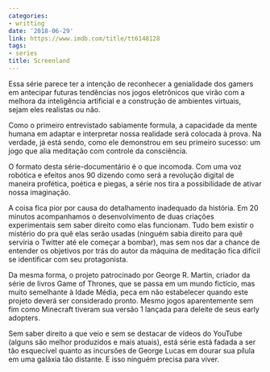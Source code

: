 ```yaml
---
categories:
- writting
date: '2018-06-29'
link: https://www.imdb.com/title/tt6148128
tags:
- series
title: Screenland
---
```


Essa série parece ter a intenção de reconhecer a genialidade dos gamers em antecipar futuras tendências nos jogos eletrônicos que virão com a melhora da inteligência artificial e a construção de ambientes virtuais, sejam eles realistas ou não.

Como o primeiro entrevistado sabiamente formula, a capacidade da mente humana em adaptar e interpretar nossa realidade será colocada à prova. Na verdade, já está sendo, como ele demonstrou em seu primeiro sucesso: um jogo que alia meditação com controle da consciência.

O formato desta série-documentário é o que incomoda. Com uma voz robótica e efeitos anos 90 dizendo como será a revolução digital de maneira profética, poética e piegas, a série nos tira a possibilidade de ativar nossa imaginação.

A coisa fica pior por causa do detalhamento inadequado da história. Em 20 minutos acompanhamos o desenvolvimento de duas criações experimentais sem saber direito como elas funcionam. Tudo bem existir o mistério do pra quê elas serão usadas (ninguém sabia direito para quê serviria o Twitter até ele começar a bombar), mas sem nos dar a chance de entender os objetivos por trás do autor da máquina de meditação fica difícil se identificar com seu protagonista.

Da mesma forma, o projeto patrocinado por George R. Martin, criador da série de livros Game of Thrones, que se passa em um mundo fictício, mas muito semelhante à Idade Média, peca em não estabelecer quando este projeto deverá ser considerado pronto. Mesmo jogos aparentemente sem fim como Minecraft tiveram sua versão 1 lançada para deleite de seus early adopters.

Sem saber direito a que veio e sem se destacar de vídeos do YouTube (alguns são melhor produzidos e mais atuais), está série está fadada a ser tão esquecível quanto as incursões de George Lucas em dourar sua pílula em uma galáxia tão distante. E isso ninguém precisa para viver.

